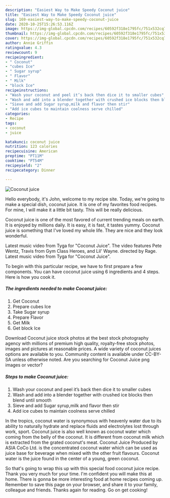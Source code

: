 ```yaml
---
description: "Easiest Way to Make Speedy Coconut juice"
title: "Easiest Way to Make Speedy Coconut juice"
slug: 169-easiest-way-to-make-speedy-coconut-juice
date: 2020-10-25T15:26:53.116Z
image: https://img-global.cpcdn.com/recipes/60592f318e1795fc/751x532cq70/coconut-juice-recipe-main-photo.jpg
thumbnail: https://img-global.cpcdn.com/recipes/60592f318e1795fc/751x532cq70/coconut-juice-recipe-main-photo.jpg
cover: https://img-global.cpcdn.com/recipes/60592f318e1795fc/751x532cq70/coconut-juice-recipe-main-photo.jpg
author: Annie Griffin
ratingvalue: 4.3
reviewcount: 9
recipeingredient:
- " Coconut"
- "cubes Ice"
- " Sugar syrup"
- " Flavor"
- " Milk"
- "block Ice"
recipeinstructions:
- "Wash your coconut and peel it’s back then dice it to smaller cubes"
- "Wash and add into a blender together with crushed ice blocks then blend until smooth"
- "Sieve and add Sugar syrup,milk and flavor then stir"
- "Add ice cubes to maintain coolness serve chilled"
categories:
- Recipe
tags:
- coconut
- juice

katakunci: coconut juice 
nutrition: 123 calories
recipecuisine: American
preptime: "PT11M"
cooktime: "PT54M"
recipeyield: "2"
recipecategory: Dinner

---
```



![Coconut juice](https://img-global.cpcdn.com/recipes/60592f318e1795fc/751x532cq70/coconut-juice-recipe-main-photo.jpg)

Hello everybody, it's John, welcome to my recipe site. Today, we're going to make a special dish, coconut juice. It is one of my favorites food recipes. For mine, I will make it a little bit tasty. This will be really delicious.

Coconut juice is one of the most favored of current trending meals on earth. It is enjoyed by millions daily. It is easy, it is fast, it tastes yummy. Coconut juice is something that I've loved my whole life. They are nice and they look wonderful.

Latest music video from Tyga for &#34;Coconut Juice&#34;. The video features Pete Wentz, Travis from Gym Class Heroes, and Lil&#39; Wayne. directed by Rage. Latest music video from Tyga for &#34;Coconut Juice&#34;.


To begin with this particular recipe, we have to first prepare a few components. You can have coconut juice using 6 ingredients and 4 steps. Here is how you cook it.

<!--inarticleads1-->

##### The ingredients needed to make Coconut juice:

1. Get  Coconut
1. Prepare cubes Ice
1. Take  Sugar syrup
1. Prepare  Flavor
1. Get  Milk
1. Get block Ice


Download Coconut juice stock photos at the best stock photography agency with millions of premium high quality, royalty-free stock photos, images and pictures at reasonable prices. A wide variety of coconut juices options are available to you. Community content is available under CC-BY-SA unless otherwise noted. Are you searching for Coconut Juice png images or vector? 

<!--inarticleads2-->

##### Steps to make Coconut juice:

1. Wash your coconut and peel it’s back then dice it to smaller cubes
1. Wash and add into a blender together with crushed ice blocks then blend until smooth
1. Sieve and add Sugar syrup,milk and flavor then stir
1. Add ice cubes to maintain coolness serve chilled


In the tropics, coconut water is synonymous with heavenly water due to its ability to naturally hydrate and replace fluids and electrolytes lost through work, sport. Coconut juice is also well known as coconut water which coming from the belly of the coconut. It is different from coconut milk which is extracted from the grated coconut&#39;s meat. Coconut Juice Produced by ASIA CoCo Ltd. is the concentrated coconut water which can be used as juice base for beverage when mixed with the other fruit flavours. Coconut water is the juice found in the center of a young, green coconut. 

So that's going to wrap this up with this special food coconut juice recipe. Thank you very much for your time. I'm confident you will make this at home. There is gonna be more interesting food at home recipes coming up. Remember to save this page on your browser, and share it to your family, colleague and friends. Thanks again for reading. Go on get cooking!
